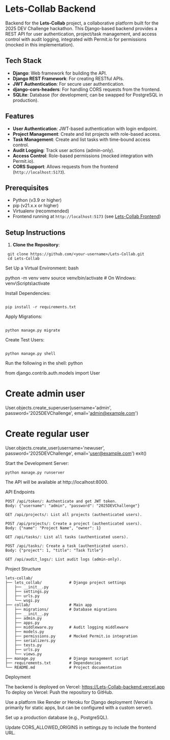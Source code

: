 # Lets-Collab Backend

Backend for the **Lets-Collab** project, a collaborative platform built for the 2025 DEV Challenge hackathon. This Django-based backend provides a REST API for user authentication, project/task management, and access control with audit logging, integrated with Permit.io for permissions (mocked in this implementation).

## Tech Stack
- **Django**: Web framework for building the API.
- **Django REST Framework**: For creating RESTful APIs.
- **JWT Authentication**: For secure user authentication.
- **django-cors-headers**: For handling CORS requests from the frontend.
- **SQLite**: Database (for development; can be swapped for PostgreSQL in production).

## Features
- **User Authentication**: JWT-based authentication with login endpoint.
- **Project Management**: Create and list projects with role-based access.
- **Task Management**: Create and list tasks with time-bound access control.
- **Audit Logging**: Track user actions (admin-only).
- **Access Control**: Role-based permissions (mocked integration with Permit.io).
- **CORS Support**: Allows requests from the frontend (`http://localhost:5173`).

## Prerequisites
- Python (v3.9 or higher)
- pip (v21.x.x or higher)
- Virtualenv (recommended)
- Frontend running at `http://localhost:5173` (see [Lets-Collab Frontend](#frontend-repository))

## Setup Instructions

1. **Clone the Repository**:
  ```
   git clone https://github.com/<your-username>/Lets-Collab.git
   cd Lets-Collab
  ```

 Set Up a Virtual Environment:
bash

python -m venv venv
source venv/bin/activate  # On Windows: venv\Scripts\activate

Install Dependencies:
```

pip install -r requirements.txt
```
Apply Migrations:
```

python manage.py migrate
```
Create Test Users:
```

python manage.py shell
```
Run the following in the shell:
python

from django.contrib.auth.models import User

# Create admin user
User.objects.create_superuser(username='admin', password='2025DEVChallenge', email='admin@example.com')

# Create regular user
User.objects.create_user(username='newuser', password='2025DEVChallenge', email='user@example.com')
exit()

Start the Development Server:

```
python manage.py runserver
```
The API will be available at http://localhost:8000.

API Endpoints
```
POST /api/token/: Authenticate and get JWT token.
Body: {"username": "admin", "password": "2025DEVChallenge"}

GET /api/projects/: List all projects (authenticated users).

POST /api/projects/: Create a project (authenticated users).
Body: {"name": "Project Name", "owner": 1}

GET /api/tasks/: List all tasks (authenticated users).

POST /api/tasks/: Create a task (authenticated users).
Body: {"project": 1, "title": "Task Title"}

GET /api/audit_logs/: List audit logs (admin-only).
```
Project Structure
```
lets-collab/
├── lets_collab/            # Django project settings
│   ├── __init__.py
│   ├── settings.py
│   ├── urls.py
│   └── wsgi.py
├── collab/                 # Main app
│   ├── migrations/         # Database migrations
│   ├── __init__.py
│   ├── admin.py
│   ├── apps.py
│   ├── middleware.py       # Audit logging middleware
│   ├── models.py
│   ├── permissions.py      # Mocked Permit.io integration
│   ├── serializers.py
│   ├── tests.py
│   ├── urls.py
│   └── views.py
├── manage.py               # Django management script
├── requirements.txt        # Dependencies
└── README.md               # Project documentation
````
Deployment

The backend is deployed on Vercel:
https://Lets-Collab-backend.vercel.app
To deploy on Vercel:
Push the repository to GitHub.

Use a platform like Render or Heroku for Django deployment (Vercel is primarily for static apps, but can be configured with a custom server).

Set up a production database (e.g., PostgreSQL).

Update CORS_ALLOWED_ORIGINS in settings.py to include the frontend URL.

 